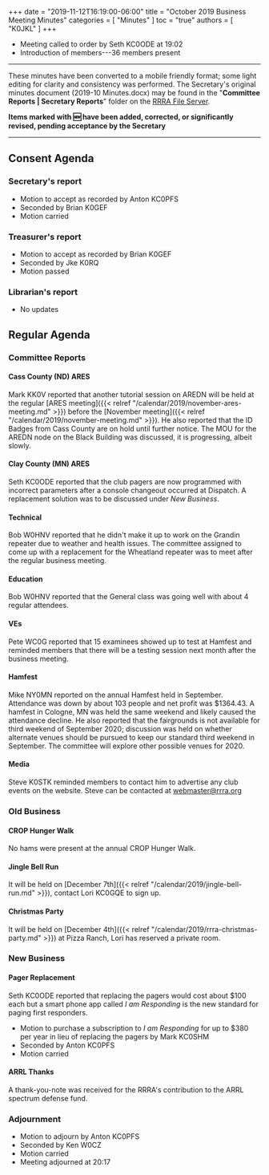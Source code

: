 +++
date = "2019-11-12T16:19:00-06:00"
title = "October 2019 Business Meeting Minutes"
categories = [ "Minutes" ]
toc = "true"
authors = [ "K0JKL" ]
+++
* Meeting called to order by Seth KC0ODE at 19:02
* Introduction of members---36 members present

<!--more-->

---

These minutes have been converted to a mobile friendly format; some light
editing for clarity and consistency was performed. The Secretary's original
minutes document (2019-10 Minutes.docx) may be found in the
"**Committee Reports | Secretary Reports**" folder on the
[RRRA File Server](https://cloud.rrra.org/). 

**Items marked with :new: have been added, corrected, or significantly
revised, pending acceptance by the Secretary**

---

## Consent Agenda 

### Secretary's report
* Motion to accept as recorded by Anton KC0PFS
* Seconded by Brian K0GEF
* Motion carried

### Treasurer's report
* Motion to accept as recorded by Brian K0GEF
* Seconded by Jke K0RQ
* Motion passed

### Librarian's report
* No updates

## Regular Agenda

### Committee Reports 

#### Cass County (ND) ARES

Mark KK0V reported that another tutorial session on AREDN will be
held at the regular
[ARES meeting]({{< relref "/calendar/2019/november-ares-meeting.md" >}})
before the
[November meeting]({{< relref "/calendar/2019/november-meeting.md" >}}).
He also reported that the ID Badges from Cass County are on hold until
further notice. The MOU for the AREDN node on the Black Building was
discussed, it is progressing, albeit slowly.

#### Clay County (MN) ARES

Seth KC0ODE reported that the club pagers are now programmed with
incorrect parameters after a console changeout occurred at Dispatch. A
replacement solution was to be discussed under *New Business*.

#### Technical

Bob W0HNV reported that he didn't make it up to work on the Grandin
repeater due to weather and health issues. The committee assigned to
come up with a replacement for the Wheatland repeater was to meet after
the regular business meeting.

#### Education

Bob W0HNV reported that the General class was going well with about 4
regular attendees.

#### VEs

Pete WC0G reported that 15 examinees showed up to test at Hamfest and
reminded members that there will be a testing session next month after
the business meeting.

#### Hamfest

Mike NY0MN reported on the annual Hamfest held in September. Attendance
was down by about 103 people and net profit was $1364.43. A hamfest in
Cologne, MN was held the same weekend and likely caused the attendance
decline. He also reported that the fairgrounds is not available for
third weekend of September 2020; discussion was held on whether
alternate venues should be pursued to keep our standard third weekend in
September. The committee will explore other possible venues for 2020.

#### Media

Steve K0STK reminded members to contact him to advertise any club events
on the website. Steve can be contacted at webmaster@rrra.org

### Old Business

#### CROP Hunger Walk

No hams were present at the annual CROP Hunger Walk.

#### Jingle Bell Run

It will be held on
[December 7th]({{< relref "/calendar/2019/jingle-bell-run.md" >}}),
contact Lori KC0GQE to sign up.

#### Christmas Party

It will be held on
[December 4th]({{< relref "/calendar/2019/rrra-christmas-party.md" >}})
at Pizza Ranch, Lori has reserved a private room.

### New Business

#### Pager Replacement

Seth KC0ODE reported that replacing the pagers would cost about $100
each but a smart phone app called *I am Responding* is the new standard
for paging first responders.

* Motion to purchase a subscription to *I am Responding* for up to $380
per year in lieu of replacing the pagers by Mark KC0SHM
* Seconded by Anton KC0PFS
* Motion carried

#### ARRL Thanks

A thank-you-note was received for the RRRA's contribution to the ARRL
spectrum defense fund.

### Adjournment
* Motion to adjourn by Anton KC0PFS
* Seconded by Ken W0CZ
* Motion carried
* Meeting adjourned at 20:17
